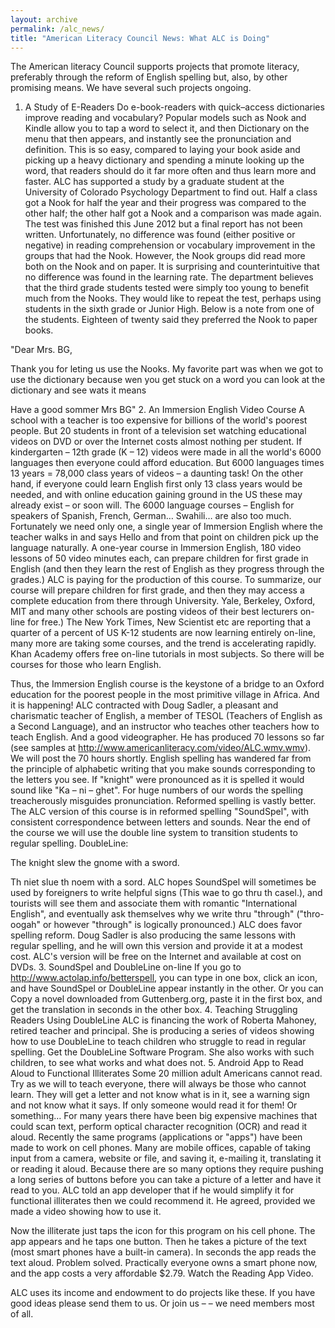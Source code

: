 ```yaml
---
layout: archive
permalink: /alc_news/
title: "American Literacy Council News: What ALC is Doing"
---
```


The American literacy Council supports projects that promote literacy, preferably through the reform of English spelling but, also, by other promising means. We have several such projects ongoing.

1. A Study of E-Readers Do e-book-readers with quick–access dictionaries improve reading and vocabulary? Popular models such as Nook and Kindle allow you to tap a word to select it, and then Dictionary on the menu that then appears, and instantly see the pronunciation and definition. This is so easy, compared to laying your book aside and picking up a heavy dictionary and spending a minute looking up the word, that readers should do it far more often and thus learn more and faster. ALC has supported a study by a graduate student at the University of Colorado Psychology Department to find out. Half a class got a Nook for half the year and their progress was compared to the other half; the other half got a Nook and a comparison was made again. The test was finished this June 2012 but a final report has not been written. Unfortunately, no difference was found (either positive or negative) in reading comprehension or vocabulary improvement in the groups that had the Nook. However, the Nook groups did read more both on the Nook and on paper. It is surprising and counterintuitive that no difference was found in the learning rate. The department believes that the third grade students tested were simply too young to benefit much from the Nooks. They would like to repeat the test, perhaps using students in the sixth grade or Junior High.
Below is a note from one of the students. Eighteen of twenty said they preferred the Nook to paper books.

"Dear Mrs. BG,

Thank you for leting us use the Nooks. My favorite part was when we got to use the dictionary because wen you get stuck on a word you can look at the dictionary and see wats it means

Have a good sommer Mrs BG"
2. An Immersion English Video Course A school with a teacher is too expensive for billions of the world's poorest people. But 20 students in front of a television set watching educational videos on DVD or over the Internet costs almost nothing per student. If kindergarten – 12th grade (K – 12) videos were made in all the world's 6000 languages then everyone could afford education. But 6000 languages times 13 years = 78,000 class years of videos – a daunting task! On the other hand, if everyone could learn English first only 13 class years would be needed, and with online education gaining ground in the US these may already exist – or soon will. The 6000 language courses – English for speakers of Spanish, French, German… Swahili… are also too much. Fortunately we need only one, a single year of Immersion English where the teacher walks in and says Hello and from that point on children pick up the language naturally. A one-year course in Immersion English, 180 video lessons of 50 video minutes each, can prepare children for first grade in English (and then they learn the rest of English as they progress through the grades.) ALC is paying for the production of this course. To summarize, our course will prepare children for first grade, and then they may access a complete education from there through University. Yale, Berkeley, Oxford, MIT and many other schools are posting videos of their best lecturers on-line for free.)
The New York Times, New Scientist etc are reporting that a quarter of a percent of US K-12 students are now learning entirely on-line, many more are taking some courses, and the trend is accelerating rapidly. Khan Academy offers free on-line tutorials in most subjects. So there will be courses for those who learn English.

Thus, the Immersion English course is the keystone of a bridge to an Oxford education for the poorest people in the most primitive village in Africa. And it is happening!
ALC contracted with Doug Sadler, a pleasant and charismatic teacher of English, a member of TESOL (Teachers of English as a Second Language), and an instructor who teaches other teachers how to teach English. And a good videographer. He has produced 70 lessons so far (see samples at http://www.americanliteracy.com/video/ALC.wmv.wmv). We will post the 70 hours shortly.
English spelling has wandered far from the principle of alphabetic writing that you make sounds corresponding to the letters you see. If "knight" were pronounced as it is spelled it would sound like "Ka – ni – ghet". For huge numbers of our words the spelling treacherously misguides pronunciation. Reformed spelling is vastly better. The ALC version of this course is in reformed spelling "SoundSpel", with consistent correspondence between letters and sounds. Near the end of the course we will use the double line system to transition students to regular spelling. DoubleLine:

The knight slew the gnome with a sword.

Th niet slue th noem with a sord.
ALC hopes SoundSpel will sometimes be used by foreigners to write helpful signs (This wae to go thru th casel.), and tourists will see them and associate them with romantic "International English", and eventually ask themselves why we write thru "through" ("thro-oogah" or however "through" is logically pronounced.) ALC does favor spelling reform.
Doug Sadler is also producing the same lessons with regular spelling, and he will own this version and provide it at a modest cost. ALC's version will be free on the Internet and available at cost on DVDs.
3. SoundSpel and DoubleLine on-line If you go to http://www.actolap.info/betterspell, you can type in one box, click an icon, and have SoundSpel or DoubleLine appear instantly in the other. Or you can Copy a novel downloaded from Guttenberg.org, paste it in the first box, and get the translation in seconds in the other box.
4. Teaching Struggling Readers Using DoubleLine ALC is financing the work of Roberta Mahoney, retired teacher and principal. She is producing a series of videos showing how to use DoubleLine to teach children who struggle to read in regular spelling. Get the DoubleLine Software Program. She also works with such children, to see what works and what does not.
5. Android App to Read Aloud to Functional Illiterates Some 20 million adult Americans cannot read. Try as we will to teach everyone, there will always be those who cannot learn. They will get a letter and not know what is in it, see a warning sign and not know what it says. If only someone would read it for them! Or something…
For many years there have been big expensive machines that could scan text, perform optical character recognition (OCR) and read it aloud. Recently the same programs (applications or "apps") have been made to work on cell phones. Many are mobile offices, capable of taking input from a camera, website or file, and saving it, e-mailing it, translating it or reading it aloud. Because there are so many options they require pushing a long series of buttons before you can take a picture of a letter and have it read to you. ALC told an app developer that if he would simplify it for functional illiterates then we could recommend it. He agreed, provided we made a video showing how to use it.

Now the illiterate just taps the icon for this program on his cell phone. The app appears and he taps one button. Then he takes a picture of the text (most smart phones have a built-in camera). In seconds the app reads the text aloud. Problem solved. Practically everyone owns a smart phone now, and the app costs a very affordable $2.79. Watch the Reading App Video.

ALC uses its income and endowment to do projects like these. If you have good ideas please send them to us. Or join us – – we need members most of all.
